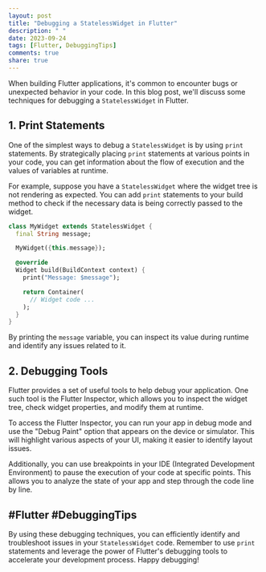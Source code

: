 ```yaml
---
layout: post
title: "Debugging a StatelessWidget in Flutter"
description: " "
date: 2023-09-24
tags: [Flutter, DebuggingTips]
comments: true
share: true
---
```


When building Flutter applications, it's common to encounter bugs or unexpected behavior in your code. In this blog post, we'll discuss some techniques for debugging a `StatelessWidget` in Flutter.

## 1. Print Statements

One of the simplest ways to debug a `StatelessWidget` is by using `print` statements. By strategically placing `print` statements at various points in your code, you can get information about the flow of execution and the values of variables at runtime.

For example, suppose you have a `StatelessWidget` where the widget tree is not rendering as expected. You can add `print` statements to your build method to check if the necessary data is being correctly passed to the widget.

```dart
class MyWidget extends StatelessWidget {
  final String message;

  MyWidget({this.message});

  @override
  Widget build(BuildContext context) {
    print("Message: $message");

    return Container(
      // Widget code ...
    );
  }
}
```

By printing the `message` variable, you can inspect its value during runtime and identify any issues related to it.

## 2. Debugging Tools

Flutter provides a set of useful tools to help debug your application. One such tool is the Flutter Inspector, which allows you to inspect the widget tree, check widget properties, and modify them at runtime.

To access the Flutter Inspector, you can run your app in debug mode and use the "Debug Paint" option that appears on the device or simulator. This will highlight various aspects of your UI, making it easier to identify layout issues.

Additionally, you can use breakpoints in your IDE (Integrated Development Environment) to pause the execution of your code at specific points. This allows you to analyze the state of your app and step through the code line by line.

## #Flutter #DebuggingTips

By using these debugging techniques, you can efficiently identify and troubleshoot issues in your `StatelessWidget` code. Remember to use `print` statements and leverage the power of Flutter's debugging tools to accelerate your development process. Happy debugging!